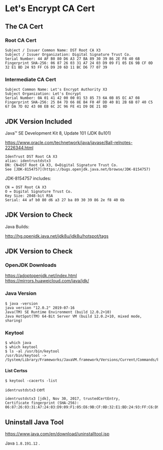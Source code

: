 # Let's Encrypt CA Cert

## The CA Cert

### Root CA Cert

```
Subject / Issuer Common Name: DST Root CA X3
Subject / Issuer Organization: Digital Signature Trust Co. 
Serial Number: 44 AF B0 80 D6 A3 27 BA 89 30 39 86 2E F8 40 6B
Fingerprint SHA-256: 06 87 26 03 31 A7 24 03 D9 09 F1 05 E6 9B CF 0D 32 E1 BD 24 93 FF C6 D9 20 6D 11 BC D6 77 07 39
```

### Intermediate CA Cert

```
Subject Common Name: Let's Encrypt Authority X3
Subject Organization: Let's Encrypt
Serial Number: 0A 01 41 42 00 00 01 53 85 73 6A 0B 85 EC A7 08
Fingerprint SHA-256: 25 84 7D 66 8E B4 F0 4F DD 40 B1 2B 6B 07 40 C5 67 DA 7D 02 43 08 EB 6C 2C 96 FE 41 D9 DE 21 8D
```

## JDK Version Included

Java™ SE Development Kit 8, Update 101 (JDK 8u101)

https://www.oracle.com/technetwork/java/javase/8all-relnotes-2226344.html

```
IdenTrust DST Root CA X3
alias: identrustdstx3
DN: CN=DST Root CA X3, O=Digital Signature Trust Co.
See [JDK-8154757](https://bugs.openjdk.java.net/browse/JDK-8154757)
```

JDK-8154757 includes:

```
CN = DST Root CA X3
O = Digital Signature Trust Co.
Key Size: 2048-bit RSA
Serial: ‎44 af b0 80 d6 a3 27 ba 89 30 39 86 2e f8 40 6b
```

## JDK Version to Check

Java Builds:

http://hg.openjdk.java.net/jdk8u/jdk8u/hotspot/tags

## JDK Version to Check

### OpenJDK Downloads

https://adoptopenjdk.net/index.html
https://mirrors.huaweicloud.com/java/jdk/

### Java Version

```
$ java -version
java version "12.0.2" 2019-07-16
Java(TM) SE Runtime Environment (build 12.0.2+10)
Java HotSpot(TM) 64-Bit Server VM (build 12.0.2+10, mixed mode, sharing)
```

### Keytool

```
$ which java
$ which keytool
$ ls -al /usr/bin/keytool
/usr/bin/keytool -> /System/Library/Frameworks/JavaVM.framework/Versions/Current/Commands/keytool
```

#### List Certss

```
$ keytool -cacerts -list
```

`identrustdstx3` cert

```
identrustdstx3 [jdk], Nov 30, 2017, trustedCertEntry, 
Certificate fingerprint (SHA-256): 06:87:26:03:31:A7:24:03:D9:09:F1:05:E6:9B:CF:0D:32:E1:BD:24:93:FF:C6:D9:20:6D:11:BC:D6:77:07:39
```

## Uninstall Java Tool

https://www.java.com/en/download/uninstalltool.jsp

Java `1.8.191.12` .
